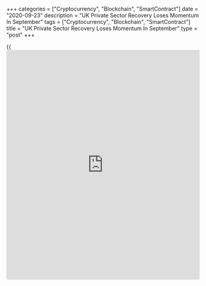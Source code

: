 +++
categories = ["Cryptocurrency", "Blockchain", "SmartContract"]
date = "2020-09-23"
description = "UK Private Sector Recovery Loses Momentum In September"
tags = ["Cryptocurrency", "Blockchain", "SmartContract"]
title = "UK Private Sector Recovery Loses Momentum In September"
type = "post"
+++

{{<iframe id="large-banner" src="https://www.bounty.group/#slide=19.0" width="100%" height="600" scrolling="no" style="border: 0px solid rgb(216, 221, 230); border-radius: 3px;">}}

The UK private sector growth eased in September due to the persistent
disruptions to [business][1] operations caused by the coronavirus
pandemic, flash survey data from IHS Markit showed Wednesday.

The IHS Markit/Chartered Institute of Procurement & Supply composite
output index fell to 55.7 in from 59.1 in the previous month. The score
was forecast to fall moderately to 56.3.

The slowdown reflected weaker rises in both manufacturing production and
service sector activity.

The services Purchasing Managers' Index came in at 55.1, down from 58.8
a month ago and below economists' forecast of 56.0.

Likewise, the manufacturing PMI declined to 54.3 in September from 55.2
in the prior month. The expected reading was 54.1.

"The indication from the survey that growth momentum is quickly lost
when [policy](https://www.fintechee.com/policy/) support is withdrawn underscores our concern over the path
of the labour market once the furlough scheme ends next month, and
raises fears that growth could fade further as we head into the winter
months, especially as lockdown measures are tightened further," Chris
Williamson, chief business economist at IHS Markit, said.

It now seems likely that the new restrictions will set back the economic
recovery and cause GDP to stagnate in the fourth quarter, Thomas Pugh,
an economist at Capital Economics, said. The big risk is that the
government has to go further.

New business volumes across the private sector increased at the weakest
pace for three months in September.

Employment numbers continued to decrease at a sharp pace in September as
the forthcoming closure of the government's furlough scheme had
accelerated decision-making on staffing levels.

On the price front, the survey revealed a renewed fall in average prices
charged by private sector firms.

Companies also pointed to another drop in business expectations for the
year ahead, with the degree of optimism falling to its lowest since May.

For comments and feedback [contact](https://www.playgroundfx.com/contact/): editorial@rtt[news](https://www.letsplayfx.com/blog/forex-news-website/).com

[Economic News][2]

 **What parts of the world are seeing the best (and worst) economic
performances lately? Click[here][3] to check out our [Econ Scorecard][3]
and find out! See up-to-the-moment [ranking](https://www.playgroundfx.com/blog/crypto-exchange-ranking/)s for the best and worst
performers in [GDP][3], [unemployment rate][4], [inflation][5] and much
more.**

   1. www.rtt[news](https://www.letsplayfx.com/blog/forex-news-website/).com/Content/Business.aspx
   2. www.rtt[news](https://www.letsplayfx.com/blog/forex-news-website/).com/Content/EconomicNews.aspx
   3. www.rtt[news](https://www.letsplayfx.com/blog/forex-news-website/).com/economic-scorecard/world-rank/GDP/highest-performance.aspx
   4. www.rtt[news](https://www.letsplayfx.com/blog/forex-news-website/).com/economic-scorecard/world-rank/unemployment-rate/lowest-performance.aspx
   5. www.rtt[news](https://www.letsplayfx.com/blog/forex-news-website/).com/economic-scorecard/world-rank/CPI/highest-performance.aspx